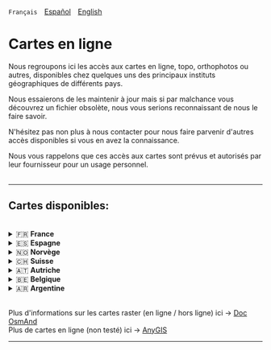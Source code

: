 `Français`&emsp;[Español](README_ES.md)&emsp;[English](README_EN.md)

# Cartes en ligne

Nous regroupons ici les accès aux cartes en ligne, topo, orthophotos ou autres, disponibles chez quelques uns des principaux instituts géographiques de différents pays. 

Nous essaierons de les maintenir à jour mais si par malchance vous découvrez un fichier obsolète, nous vous serions reconnaissant de nous le faire savoir.

N'hésitez pas non plus à nous contacter pour nous faire parvenir d'autres accès disponibles si vous en avez la connaissance.

Nous vous rappelons que ces accès aux cartes sont prévus et autorisés par leur fournisseur pour un usage personnel.<br><br>

---

## Cartes disponibles:
<br>
<details>
<summary>🇫🇷 <strong>France</strong></summary>

* [Carte de base IGN](https://github.com/OsmAnd-Rendering/Online-Maps/raw/main/FR/FR%20IGN%20Cartes%20IGN.sqlitedb?raw=true)
* [Carte topographique IGN](https://github.com/OsmAnd-Rendering/Online-Maps/raw/main/FR/FR%20IGN%20Scan25.sqlitedb?raw=true)
* [Orthophotos IGN](https://github.com/OsmAnd-Rendering/Online-Maps/raw/main/FR/FR%20IGN%20Orthophotos.sqlitedb?raw=true)
* [Pentes IGN](https://github.com/OsmAnd-Rendering/Online-Maps/raw/main/FR/FR%20IGN%20Pentes.sqlitedb?raw=true)
</details>

<details><summary>🇪🇸 <strong>Espagne</strong></summary><blockquote>

* [IGN mapa base](https://github.com/OsmAnd-Rendering/Online-Maps/raw/main/ES/ES%20IGN%20BASE.sqlitedb?raw=true)
* [IGN mapa topo](https://github.com/OsmAnd-Rendering/Online-Maps/raw/main/ES/ES%20IGN%20TOPO.sqlitedb?raw=true)
* [IGN Ortofotos](https://github.com/OsmAnd-Rendering/Online-Maps/raw/main/ES/ES%20IGN%20PNOA.sqlitedb?raw=true)

<details><summary> Catalogne </summary><blockquote>

* [ICGC Mapa Topo](https://github.com/OsmAnd-Rendering/Online-Maps/raw/main/ES/CAT/CAT%20TOPO.sqlitedb?raw=true)
* [ICGC Mapa Topo Gris](https://github.com/OsmAnd-Rendering/Online-Maps/raw/main/ES/CAT/CAT%20TOPO%20GRIS.sqlitedb?raw=true)
* [ICGC Ortofotos](https://github.com/OsmAnd-Rendering/Online-Maps/raw/main/ES/CAT/CAT%20ORTO.sqlitedb?raw=true)
* [ICGC Ortofotos Gris](https://github.com/OsmAnd-Rendering/Online-Maps/raw/main/ES/CAT/CAT%20ORTO%20GRIS.sqlitedb?raw=true)
</blockquote></details>

<details><summary> Comunitat Valenciana </summary><blockquote>

* [ICV Mapa Topo](https://github.com/OsmAnd-Rendering/Online-Maps/raw/main/ES/CV/ICV%20TOPO.sqlitedb?raw=true)
* [ICV Ortofotos](https://github.com/OsmAnd-Rendering/Online-Maps/raw/main/ES/CV/ICV%20ORTOFOTOS%20MA.sqlitedb?raw=true)
</blockquote></details>
</details>

<details>
<summary>🇳🇴 <strong>Norvège</strong></summary>

* [Finn Kart Norge](https://github.com/OsmAnd-Rendering/Online-Maps/raw/main/NO/Finn%20Kart%20Norge.sqlitedb?raw=true)
* [UtNo Topokart](https://github.com/OsmAnd-Rendering/Online-Maps/raw/main/NO/UtNo%20Topokart.sqlitedb?raw=true)
</details>

<details>
<summary>🇨🇭 <strong>Suisse</strong></summary>

* [Swiss Slopes](https://github.com/OsmAnd-Rendering/Online-Maps/raw/main/CH/Swiss%20Slopes.sqlitedb?raw=true)
* [Swiss Topo](https://github.com/OsmAnd-Rendering/Online-Maps/raw/main/CH/Swiss%20Topo.sqlitedb?raw=true)
</details>

<details>
<summary>🇦🇹 <strong>Autriche</strong></summary>

* [Austria terrain](https://github.com/OsmAnd-Rendering/Online-Maps/raw/main/AT/Austria%20Gelaende.sqlitedb?raw=true)
* [Austria Geoland](https://github.com/OsmAnd-Rendering/Online-Maps/raw/main/AT/Austria%20Geoland.sqlitedb?raw=true)
* [Austria Gray](https://github.com/OsmAnd-Rendering/Online-Maps/raw/main/AT/Austria%20Grau.sqlitedb?raw=true)
* [Austria HiDPI](https://github.com/OsmAnd-Rendering/Online-Maps/raw/main/AT/Austria%20HiDPI.sqlitedb?raw=true)
* [Austria surface](https://github.com/OsmAnd-Rendering/Online-Maps/raw/main/AT/Austria%20Oberflaeche.sqlitedb?raw=true)
* [Austria Orthofoto](https://github.com/OsmAnd-Rendering/Online-Maps/raw/main/AT/Austria%20Orthofoto.sqlitedb?raw=true)
* [Austria Overlay](https://github.com/OsmAnd-Rendering/Online-Maps/raw/main/AT/Austria%20Overlay.sqlitedb?raw=true)
</details>

<details>
<summary>🇧🇪 <strong>Belgique</strong></summary>

* [NGI Default Map](https://github.com/OsmAnd-Rendering/Online-Maps/raw/main/BE/NGI%20Map.sqlitedb?raw=true)
* [NGI Orthophotos](https://github.com/OsmAnd-Rendering/Online-Maps/raw/main/BE/NGI%20Orthophotos.sqlitedb?raw=true)
</details>

<details>
<summary>🇦🇷 <strong>Argentine</strong></summary>

* [Argenmap](https://github.com/OsmAnd-Rendering/Online-Maps/raw/main/ARG/Argenmap.sqlitedb?raw=true)
* [Argenmap (topographique)](https://github.com/OsmAnd-Rendering/Online-Maps/raw/main/ARG/Argenmap%20(topogr%C3%A1fico).sqlitedb?raw=true)
* [Argenmap (sombre)](https://github.com/OsmAnd-Rendering/Online-Maps/raw/main/ARG/Argenmap%20(oscuro).sqlitedb?raw=true)
* [Argenmap (hybride)](https://github.com/OsmAnd-Rendering/Online-Maps/raw/main/ARG/Argenmap%20(h%C3%ADbrido).sqlitedb?raw=true)
* [Argenmap (gris)](https://github.com/OsmAnd-Rendering/Online-Maps/raw/main/ARG/Argenmap%20(gris).sqlitedb?raw=true)
</details>
<br>


Plus d'informations sur les cartes raster (en ligne / hors ligne) ici → [Doc OsmAnd](https://osmand.net/docs/user/map/raster-maps)<br>
Plus de cartes en ligne (non testé) ici → [AnyGIS](https://anygis.ru/Web/Html/Osmand_en)

---
